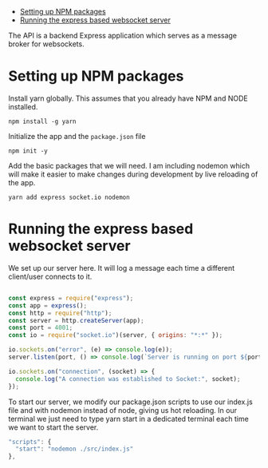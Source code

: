 - [Setting up NPM packages](#org8232d75)
- [Running the express based websocket server](#org49b53b7)

The API is a backend Express application which serves as a message broker for websockets.


<a id="org8232d75"></a>

# Setting up NPM packages

Install yarn globally. This assumes that you already have NPM and NODE installed.

```shell
npm install -g yarn
```

Initialize the app and the `package.json` file

```shell
npm init -y
```

Add the basic packages that we will need. I am including nodemon which will make it easier to make changes during development by live reloading of the app.

```shell
yarn add express socket.io nodemon
```


<a id="org49b53b7"></a>

# Running the express based websocket server

We set up our server here. It will log a message each time a different client/user connects to it.

```js

const express = require("express");
const app = express();
const http = require("http");
const server = http.createServer(app);
const port = 4001;
const io = require("socket.io")(server, { origins: "*:*" });

io.sockets.on("error", (e) => console.log(e));
server.listen(port, () => console.log(`Server is running on port ${port}`));

io.sockets.on("connection", (socket) => {
  console.log("A connection was established to Socket:", socket);
});
```

To start our server, we modify our package.json scripts to use our index.js file and with nodemon instead of node, giving us hot reloading. In our terminal we just need to type yarn start in a dedicated terminal each time we want to start the server.

```js
"scripts": {
  "start": "nodemon ./src/index.js"
},
```
